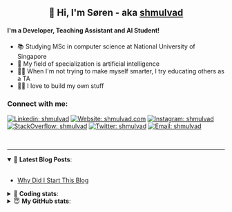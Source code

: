 <h2 align="center">
	👋 Hi, I'm Søren - aka <a href="https://shmulvad.com">shmulvad</a>
</h2>

#### I'm a Developer, Teaching Assistant and AI Student!
- 📚 Studying MSc in computer science at National University of Singapore
- 🧠 My field of specialization is artificial intelligence
- 👨‍🏫 When I'm not trying to make myself smarter, I try educating others as a TA
- 👨‍💻 I love to build my own stuff

### Connect with me:

[![Linkedin: shmulvad](https://img.shields.io/badge/shmulvad-blue?style=flat&logo=Linkedin&logoColor=white)][linkedin]
[![Website: shmulvad.com](https://img.shields.io/badge/shmulvad.com-47CCCC?&style=flat&logo=Google-Chrome&logoColor=white)][website]
[![Instagram: shmulvad](https://img.shields.io/badge/-@shmulvad-purple?style=flat&logo=Instagram&logoColor=white)][instagram]
[![StackOverflow: shmulvad](https://img.shields.io/badge/shmulvad-FE7A16?style=flat&logo=stack-overflow&logoColor=white)][stackOverflow]
[![Twitter: shmulvad](https://img.shields.io/badge/@shmulvad-1ca0f1?style=flat&logo=twitter&logoColor=white)][twitter]
[![Email: shmulvad](https://img.shields.io/badge/shmulvad-D14836?style=flat&logo=gmail&logoColor=white)][mail]

<br />

---

<details open>
 <summary>📕 <b>Latest Blog Posts</b>: </summary>

<br>

<!-- BLOG-POST-LIST:START -->
- [Why Did I Start This Blog](https://shmulvad.com/blog/why-did-start-this-blog)
<!-- BLOG-POST-LIST:END -->

</details>

<!-- --- -->

<details>
 <summary>🤖 <b>Coding stats</b>: </summary>

<br>

<!--START_SECTION:waka-->
**I'm a Night 🦉** 

```text
🌞 Morning    88 commits     ██░░░░░░░░░░░░░░░░░░░░░░░   8.45% 
🌆 Daytime    401 commits    █████████░░░░░░░░░░░░░░░░   38.52% 
🌃 Evening    351 commits    ████████░░░░░░░░░░░░░░░░░   33.72% 
🌙 Night      201 commits    ████░░░░░░░░░░░░░░░░░░░░░   19.31%

```


📊 **This Week I Spent My Time On** 

```text
💬 Programming Languages: 
Python                   6 hrs 57 mins       ██████████░░░░░░░░░░░░░░░   40.58% 
Other                    4 hrs 29 mins       ██████░░░░░░░░░░░░░░░░░░░   26.2% 
C++                      2 hrs 11 mins       ███░░░░░░░░░░░░░░░░░░░░░░   12.78% 
Text                     1 hr 36 mins        ██░░░░░░░░░░░░░░░░░░░░░░░   9.37% 
HTML                     49 mins             █░░░░░░░░░░░░░░░░░░░░░░░░   4.8%

🔥 Editors: 
VS Code                  9 hrs 50 mins       ██████████████░░░░░░░░░░░   57.38% 
Zsh                      4 hrs 24 mins       ██████░░░░░░░░░░░░░░░░░░░   25.76% 
Sublime Text             2 hrs 53 mins       ████░░░░░░░░░░░░░░░░░░░░░   16.86%

🐱‍💻 Projects: 
ps3                      7 hrs 4 mins        ██████████░░░░░░░░░░░░░░░   41.3% 
Terminal                 3 hrs 17 mins       ████░░░░░░░░░░░░░░░░░░░░░   19.23% 
Unknown Project          2 hrs 53 mins       ████░░░░░░░░░░░░░░░░░░░░░   16.86% 
starter                  1 hr 56 mins        ██░░░░░░░░░░░░░░░░░░░░░░░   11.32% 
overvaagning-sender      55 mins             █░░░░░░░░░░░░░░░░░░░░░░░░   5.35%

```


 Last Updated on 11/09/2021
<!--END_SECTION:waka-->

</details>

<!-- --- -->

<details>
 <summary>😇 <b>My GitHub stats</b>: </summary>

<br>

<img align="left" alt="shmulvad's Github Stats" src="https://github-readme-stats.vercel.app/api?username=shmulvad&show_icons=true&hide_border=true" />

</details>



[website]: https://shmulvad.com
[twitter]: https://twitter.com/shmulvad
[linkedin]: https://linkedin.com/in/shmulvad
[instagram]: https://instagram.com/shmulvad
[stackOverflow]: https://stackoverflow.com/users/9248793/shmulvad
[mail]: mailto:shmulvad@gmail.com
[github]: https://github.com/shmulvad
